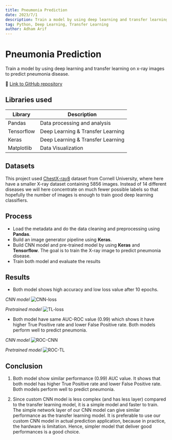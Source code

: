 ```yaml
---
title: Pneumonia Prediction
date: 2023/7/1
description: Train a model by using deep learning and transfer learning on x-ray images to predict pneumonia disease.
tag: Python, Deep Learning, Transfer Learning
author: Adham Arif
---
```


# Pneumonia Prediction
Train a model by using deep learning and transfer learning on x-ray images to predict pneumonia disease.

🔗 [Link to GitHub repository](https://github.com/adhamarif/pneumonia-prediction)

## Libraries used

| **Library** | **Description** |
| ---------- | --------------------------------------------------------------------------------------------------------------------------- |
| Pandas     | Data processing and analysis |
| Tensorflow   | Deep Learning & Transfer Learning   |
| Keras  | Deep Learning & Transfer Learning   |
| Matplotlib     | Data Visualization |

## Datasets
This project used [ChestX-ray8](https://cocodataset.org/#home) dataset from Cornell University, where here have a smaller X-ray dataset containing 5856 images. Instead of 14 different diseases we will here concentrate on much fewer possible labels so that hopefully the number of images is enough to train good deep learning classifiers.

## Process

* Load the metadata and do the data cleaning and preprocessing using **Pandas**.
* Build an image generator pipeline using **Keras**.
* Build CNN model and pre-trained model by using **Keras** and **Tensorflow**. The goal is to train the X-ray image to predict pneumonia disease.
* Train both model and evaluate the results

## Results

* Both model shows high accuracy and low loss value after 10 epochs.

*CNN model*
![CNN-loss](https://github.com/adhamarif/pneumonia-prediction/assets/92054450/4bdc4c6a-0db6-464e-9dd4-634268a715f7)

*Pretrained model*
![TL-loss](https://github.com/adhamarif/pneumonia-prediction/assets/92054450/f786241f-92ed-4ee3-b05f-f050d34b226f)

* Both model have same AUC-ROC value (0.99) which shows it have higher True Positive rate and lower False Positive rate. Both models perform well to predict pneumonia.

*CNN model*
![ROC-CNN](https://github.com/adhamarif/pneumonia-prediction/assets/92054450/9f350e3e-c1a3-4a23-9a58-fada62277404)

*Pretrained model*
![ROC-TL](https://github.com/adhamarif/pneumonia-prediction/assets/92054450/68640e51-a209-4340-a578-7c32c243ea87)

## Conclusion

1. Both model show similar performance (0.99) AUC value. It shows that both model has higher True Positive rate and lower False Positive rate. Both models perform well to predict pneumonia.

2. Since custom CNN model is less complex (and has less layer) compared to the transfer learning model, it is a simple model and faster to train. The simple network layer of our CNN model can give similar performance as the transfer learning model. It is preferable to use our custom CNN model in actual prediction application, because in practice, the hardware is limitation. Hence, simpler model that deliver good performances is a good choice.